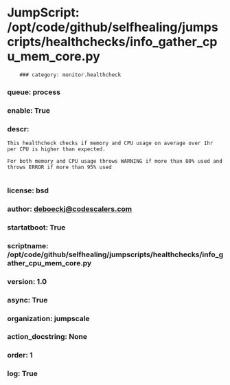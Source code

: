 
# JumpScript: /opt/code/github/selfhealing/jumpscripts/healthchecks/info_gather_cpu_mem_core.py
        ### category: monitor.healthcheck
### queue: process
### enable: True
### descr: 
```
This healthcheck checks if memory and CPU usage on average over 1hr per CPU is higher than expected.

For both memory and CPU usage throws WARNING if more than 80% used and throws ERROR if more than 95% used


```
### license: bsd
### author: deboeckj@codescalers.com
### startatboot: True
### scriptname: /opt/code/github/selfhealing/jumpscripts/healthchecks/info_gather_cpu_mem_core.py
### version: 1.0
### async: True
### organization: jumpscale
### action_docstring: None
### order: 1
### log: True
